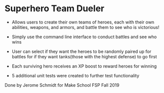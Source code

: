 # Superhero Team Dueler #

* Allows users to create their own teams of heroes, each with their own abilities, weapons, and armors, and battle them to see who is victorious!

* Simply use the command line interface to conduct battles and see who wins

* User can select if they want the heroes to be randomly paired up for battles for if they want tanks(those with the highest defense) to go first

* Each surviving hero receives an XP boost to reward heroes for winning

* 5 additional unit tests were created to further test functionality


Done by Jerome Schmidt for Make School FSP Fall 2019
